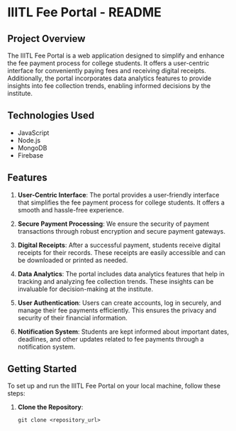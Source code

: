 # IIITL Fee Portal - README

## Project Overview

The IIITL Fee Portal is a web application designed to simplify and enhance the fee payment process for college students. It offers a user-centric interface for conveniently paying fees and receiving digital receipts. Additionally, the portal incorporates data analytics features to provide insights into fee collection trends, enabling informed decisions by the institute.

## Technologies Used

- JavaScript
- Node.js
- MongoDB
- Firebase

## Features

1. **User-Centric Interface**: The portal provides a user-friendly interface that simplifies the fee payment process for college students. It offers a smooth and hassle-free experience.

2. **Secure Payment Processing**: We ensure the security of payment transactions through robust encryption and secure payment gateways.

3. **Digital Receipts**: After a successful payment, students receive digital receipts for their records. These receipts are easily accessible and can be downloaded or printed as needed.

4. **Data Analytics**: The portal includes data analytics features that help in tracking and analyzing fee collection trends. These insights can be invaluable for decision-making at the institute.

5. **User Authentication**: Users can create accounts, log in securely, and manage their fee payments efficiently. This ensures the privacy and security of their financial information.

6. **Notification System**: Students are kept informed about important dates, deadlines, and other updates related to fee payments through a notification system.

## Getting Started

To set up and run the IIITL Fee Portal on your local machine, follow these steps:

1. **Clone the Repository**:
   ```shell
   git clone <repository_url>
